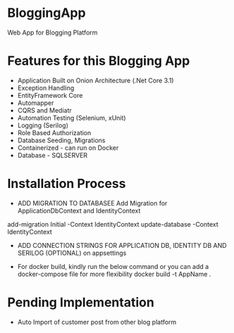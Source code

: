 # BloggingApp
Web App for Blogging Platform

# Features for this Blogging App
- Application Built on Onion Architecture (.Net Core 3.1)
- Exception Handling
- EntityFramework Core 
- Automapper
- CQRS and Mediatr 
- Automation Testing (Selenium, xUnit)
- Logging (Serilog)
- Role Based Authorization
- Database Seeding, Migrations
- Containerized - can run on Docker
- Database - SQLSERVER

# Installation Process

- ADD MIGRATION TO DATABASEE
Add Migration for ApplicationDbContext and IdentityContext


add-migration Initial -Context IdentityContext
update-database -Context IdentityContext

- ADD CONNECTION STRINGS FOR APPLICATION DB, IDENTITY DB AND SERILOG (OPTIONAL) on appsettings

- For docker build, kindly run the below command or you can add a docker-compose file for more flexibility
docker build -t AppName .

# Pending Implementation
- Auto Import of customer post from other blog platform
  
